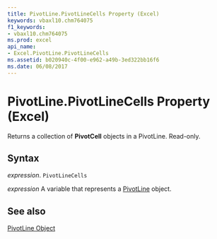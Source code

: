 ```yaml
---
title: PivotLine.PivotLineCells Property (Excel)
keywords: vbaxl10.chm764075
f1_keywords:
- vbaxl10.chm764075
ms.prod: excel
api_name:
- Excel.PivotLine.PivotLineCells
ms.assetid: b020940c-4f00-e962-a49b-3ed322bb16f6
ms.date: 06/08/2017
---
```



# PivotLine.PivotLineCells Property (Excel)

Returns a collection of  **PivotCell** objects in a PivotLine. Read-only.


## Syntax

 _expression_. `PivotLineCells`

 _expression_ A variable that represents a [PivotLine](Excel.PivotLine.md) object.


## See also


[PivotLine Object](Excel.PivotLine.md)

